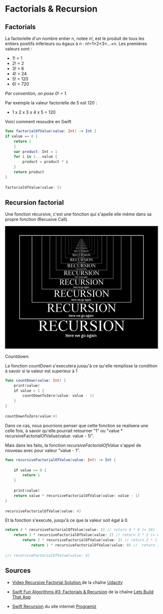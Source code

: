 # Factorials & Recursion

## Factorials 

La factorielle d'un nombre entier n, notée n!, est le produit de tous les entiers positifs inférieurs ou égaux à n : n!=1×2×3×...×n. Les premières valeurs sont :

* 1! = 1
* 2! = 2
* 3! = 6
* 4! = 24
* 5! = 120
* 6! = 720

*Par convention, on pose 0! = 1.*

Par exemple la valeur factorielle de 5 est 120 :

* 1 x 2 x 3 x 4 x 5 = 120

Voici comment resoudre en Swift

```swift
func factorialOfValue(value: Int) -> Int {
if value == 0 {
	return 1
	} 
	var product: Int = 1 
	for i in 1...value {
		product = product * i
	}
	return product
}

factorialOfValue(value: 5)

```

## Recursion factorial

Une fonction récursive, c'est une fonction qui s'apelle elle même dans sa propre fonction (Recusive Call).

![image](RecursionImage.jpg "RecursionImage") 

Countdown: 

La fonction countDown s'executera jusqu'à ce qu'elle remplisse la condition à savoir si la valeur est superieur à 1

```swift 
func countDown(value: Int) {
    print(value)
    if value > 1 {
        countDownToZero(value: value - 1)
    }
}

countDownToZero(value:4)
```
Dans ce cas, nous pourrions penser que cette fonction se realisera une celle fois, à savoir qu'elle pourrait retourner "1" ou "value * recursiveFactorialOfValiue(value: value - 1)".

Mais dans les faits, la fonction *recursiveFactorialOfValue* s'appel de nouveau avec pour valeur "value - 1".

```swift
func recursiveFactorialOfValue(value: Int) -> Int {
    
    if value == 0 {
        return 1
    }
    
    print(value)
    return value * recursiveFactorialOfValue(value: value - 1)
}

recursiveFactorialOfValue(value: 4)
```

Et la fonction s'execute, jusqu'à ce que la valeur soit égal à 0.

```swift
return 4 * recursiveFactorialOfValue(value: 3) // return 4 * 6 (= 24) 
	return 3 * recursiveFactorialOfValue(value: 2) // return 3 * 2 (= 6)
		return 2 * recursiveFactorialOfValue(value: 2) // return 2 * 1 (= 2)
			return 1 * recursiveFactorialOfValue(value: 0) //  return 1 (value == 0 -> 1)
			
/// recursiveFactorialOfValue(value: 4)

```

## Sources

* [Video Recursive Factorial Solution ](https://www.youtube.com/watch?v=gWoWZHonPdE) de la chaîne [Udacity](https://www.youtube.com/user/Udacity)

* [Swift Fun Algorithms #3: Factorials & Recursion](https://www.youtube.com/watch?v=EManXGSm_ak) de la chaîne [Lets Build That App](https://www.youtube.com/channel/UCuP2vJ6kRutQBfRmdcI92mA) 

* [Swift Recursion](https://www.programiz.com/swift-programming/recursion) du site internet [Programiz](https://www.programiz.com/)


